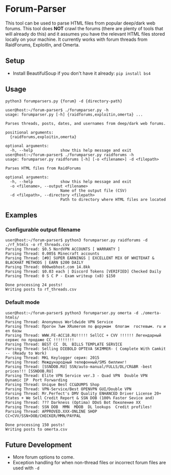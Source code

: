 # Forum-Parser
This tool can be used to parse HTML files from popular deep/dark web forums. This tool does **NOT** crawl the forums (there are plenty of tools that will already do this) and it assumes you have the relevant HTML files stored locally on your machine. It currently works with forum threads from RaidForums, ExploitIn, and Omerta. 

## Setup
- Install BeautifulSoup if you don't have it already: `pip install bs4`

## Usage

`python3 forumparsers.py {forum} -d {directory-path}`

```
user@host:~/forum-parser$ ./forumparser.py -h
usage: forumparser.py [-h] {raidforums,exploitin,omerta} ...

Parses threads, posts, dates, and usernames from deep/dark web forums.

positional arguments:
  {raidforums,exploitin,omerta}

optional arguments:
  -h, --help            show this help message and exit
user@host:~/forum-parser$ ./forumparser.py raidforums -h
usage: forumparser.py raidforums [-h] [-o <filename>] -d <filepath>

Parses HTML files from RaidForums

optional arguments:
  -h, --help            show this help message and exit
  -o <filename>, --output <filename>
                        Name of the output file (CSV)
  -d <filepath>, --directory <filepath>
                        Path to directory where HTML files are located

```

## Examples

### Configurable output filename
```
user@host:~/forum-parser$ python3 forumparser.py raidforums -d ./rf_htmls -o rf_threads.csv
Parsing Thread: $0.5 NordVPN ACCOUNTS [ WARRANTY ]
Parsing Thread: 0.005$ Minecraft accounts
Parsing Thread: [#0] SUPER EARNINGS | EXCELLENT MIX OF WHITEHAT & BLACKHAT METHODS | EARN $200 DAILY
Parsing Thread: 000webhost.com 14.8kk
Parsing Thread: $0.03 each | Discord Tokens [VERIFIED] Checked Daily
Parsing Thread: 0 S C P - Exam writeup (x8) $150

Done processing 24 posts!
Writing posts to rf_threads.csv
```
### Default mode
```
user@host:~/forum-parser$ python3 forumparser.py omerta -d ./omerta-htmls/
Parsing Thread: Anonymous Worldwide VPN Service
Parsing Thread: Прогон 7ым XRumerоm по форумам  блогам  гостевым. ru и en базы
Parsing Thread: WWW.FE-ACC18.RU!!!!! SellCC + CVV !!!!!! Легендарный сервис по продаже СС !!!!!!!!!
Parsing Thread: BEST CC  DL  BILLS TEMPLATE SERVICE
Parsing Thread: Selling DIEBOLD OPTEVA SKIMMER- ( Complete With Camkit -- (Ready to Work)
Parsing Thread: MKL Keylogger серия: 2015
Parsing Thread: Международный телефонный/SMS биллинг!
Parsing Thread: [SSNDOB.RU] SSN/auto-manual/FULLS/DL/CR&BR -best prices!!! [SSNDOB.RU]
Parsing Thread: Elite VPN Service ver.3 - Quad VPN  Double VPN  Dynamic IP  Port Forwarding
Parsing Thread: Unique Best CC&DUMPS Shop
Parsing Thread: VPN-Service/Best OPENVPN GUI/Double VPN
Parsing Thread: Mr.Perfect's DMV Quality ENHANCED Driver License 20+ States + We Sell Credit Report & SSN DOB (100% Faster Sevice and)
Parsing Thread: ??? Darkness (Optima) DDoS Bot Поколение XX
Parsing Thread: SSN DOB  MMN  MDOB  DL lookups  Credit profiles!
Parsing Thread: APPROVED.XXX-ONLINE SHOP CC+CVV/SSN+DOB/CHECKER/MMN/PAYPAL

Done processing 150 posts!
Writing posts to omerta.csv
```
## Future Development
- More forum options to come.
- Exception handling for when non-thread files or incorrect forum files are used with `-d `